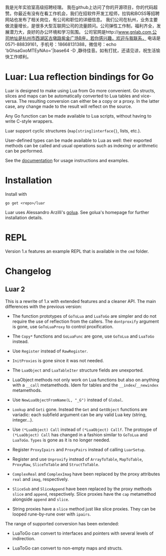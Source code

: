 我是光年实验室高级招聘经理。
我在github上访问了你的开源项目，你的代码超赞。你最近有没有在看工作机会，我们在招软件开发工程师，拉钩和BOSS等招聘网站也发布了相关岗位，有公司和职位的详细信息。
我们公司在杭州，业务主要做流量增长，是很多大型互联网公司的流量顾问。公司弹性工作制，福利齐全，发展潜力大，良好的办公环境和学习氛围。
公司官网是http://www.gnlab.com,公司地址是杭州市西湖区古墩路紫金广场B座，若你感兴趣，欢迎与我联系，
电话是0571-88839161，手机号：18668131388，微信号：echo 'bGhsaGxoMTEyNAo='|base64 -D ,静待佳音。如有打扰，还请见谅，祝生活愉快工作顺利。

# Luar: Lua reflection bindings for Go

Luar is designed to make using Lua from Go more convenient. Go structs, slices
and maps can be automatically converted to Lua tables and vice-versa. The
resulting conversion can either be a copy or a proxy. In the latter case, any change
made to the result will reflect on the source.

Any Go function can be made available to Lua scripts, without having to write
C-style wrappers.

Luar support cyclic structures (`map[string]interface{}`, lists, etc.).

User-defined types can be made available to Lua as well: their exported methods
can be called and usual operations such as indexing or arithmetic can be
performed.

See the [documentation](http://godoc.org/github.com/stevedonovan/luar) for usage
instructions and examples.

# Installation

Install with

    go get <repo>/luar

Luar uses Alessandro Arzilli's [golua](https://github.com/aarzilli/golua).
See golua's homepage for further installation details.

# REPL

Version 1.x features an example REPL that is available in the `cmd` folder.

# Changelog

## Luar 2

This is a rewrite of 1.x with extended features and a cleaner API.
The main differences with the previous version:

- The function prototypes of `GoToLua` and `LuaToGo` are simpler and do not
require the use of reflection from the callers. The `dontproxify` argument is
gone, use `GoToLuaProxy` to control proxification.

- The `Copy*` functions and `GoLuaFunc` are gone, use `GoToLua` and `LuaToGo` instead.

- Use `Register` instead of `RawRegister`.

- `InitProxies` is gone since it was not needed.

- The `LuaObject` and `LuaTableIter` structure fields are unexported.

- LuaObject methods not only work on Lua functions but also on anything with a
`__call` metamethods. Idem for tables and the `__index`/`__newindex`
metamethods.

- Use `NewLuaObjectFromName(L, "_G")` instead of `Global`.

- `Lookup` and `Geti` gone. Instead the `Get` and `GetObject` functions are
variadic: each subfield argument can be any valid Lua key (string, integer...).

- Use `(*LuaObject) Call` instead of `(*LuaObject) Callf`. The protoype of
`(*LuaObject) Call` has changed in a fashion similar to `GoToLua` and `LuaToGo`.
`Types` is gone as it is no longer needed.

- Register `ProxyIpairs` and `ProxyPairs` instead of calling `LuarSetup`.

- Register and use `Unproxify` instead of `ArrayToTable`, `MapToTable`,
`ProxyRaw`, `SliceToTable` and `StructToTable`.

- `ComplexReal` and `ComplexImag` have been replaced by the proxy attributes
`real` and `imag`, respectively.

- `SliceSub` and `SliceAppend` have been replaced by the proxy methods
`slice` and `append`, respectively.
Slice proxies have the `cap` metamethod alongside `append` and `slice`.

- String proxies have a `slice` method just like slice proxies. They can be
looped rune-by-rune over with `ipairs`.

The range of supported conversion has been extended:

- LuaToGo can convert to interfaces and pointers with several levels of indirection.

- LuaToGo can convert to non-empty maps and structs.

